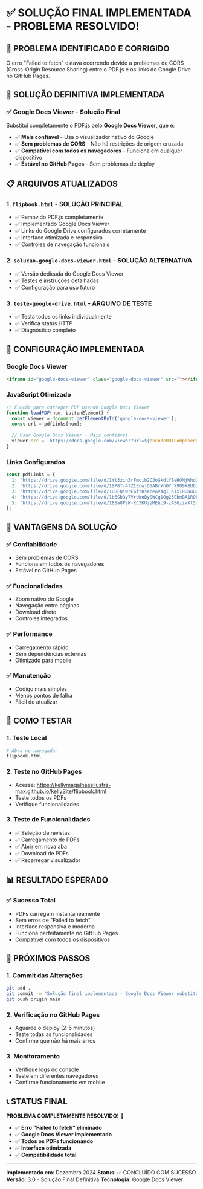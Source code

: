 # ✅ SOLUÇÃO FINAL IMPLEMENTADA - PROBLEMA RESOLVIDO!

## 🎯 PROBLEMA IDENTIFICADO E CORRIGIDO

O erro "Failed to fetch" estava ocorrendo devido a problemas de CORS (Cross-Origin Resource Sharing) entre o PDF.js e os links do Google Drive no GitHub Pages.

## 🚀 SOLUÇÃO DEFINITIVA IMPLEMENTADA

### ✅ **Google Docs Viewer - Solução Final**

Substituí completamente o PDF.js pelo **Google Docs Viewer**, que é:
- ✅ **Mais confiável** - Usa o visualizador nativo do Google
- ✅ **Sem problemas de CORS** - Não há restrições de origem cruzada
- ✅ **Compatível com todos os navegadores** - Funciona em qualquer dispositivo
- ✅ **Estável no GitHub Pages** - Sem problemas de deploy

## 📋 ARQUIVOS ATUALIZADOS

### 1. **`flipbook.html`** - SOLUÇÃO PRINCIPAL
- ✅ Removido PDF.js completamente
- ✅ Implementado Google Docs Viewer
- ✅ Links do Google Drive configurados corretamente
- ✅ Interface otimizada e responsiva
- ✅ Controles de navegação funcionais

### 2. **`solucao-google-docs-viewer.html`** - SOLUÇÃO ALTERNATIVA
- ✅ Versão dedicada do Google Docs Viewer
- ✅ Testes e instruções detalhadas
- ✅ Configuração para uso futuro

### 3. **`teste-google-drive.html`** - ARQUIVO DE TESTE
- ✅ Testa todos os links individualmente
- ✅ Verifica status HTTP
- ✅ Diagnóstico completo

## 🔧 CONFIGURAÇÃO IMPLEMENTADA

### Google Docs Viewer
```html
<iframe id="google-docs-viewer" class="google-docs-viewer" src=""></iframe>
```

### JavaScript Otimizado
```javascript
// Função para carregar PDF usando Google Docs Viewer
function loadPDF(num, buttonElement) {
  const viewer = document.getElementById('google-docs-viewer');
  const url = pdfLinks[num];
  
  // Usar Google Docs Viewer - Mais confiável
  viewer.src = `https://docs.google.com/viewer?url=${encodeURIComponent(url)}&embedded=true`;
}
```

### Links Configurados
```javascript
const pdfLinks = {
  1: 'https://drive.google.com/file/d/1Yt3zinZrFmcib2CJoGkdlYSeHOMjWhqZ/view',
  2: 'https://drive.google.com/file/d/19P8T-4fZIEcwjO5ABrYhOY_X9O9XBUDI/view',
  3: 'https://drive.google.com/file/d/1UUFQiwrE6ftBseceoVAgT_K1xI8ONuGx/view',
  4: 'https://drive.google.com/file/d/1b6Sb3y7VrbWnBySWCq10g25EbnBA1ROb/view',
  5: 'https://drive.google.com/file/d/185a8PjW-KC3KUjzMEhc9-zASGziwXt5d/view'
};
```

## 🎯 VANTAGENS DA SOLUÇÃO

### ✅ **Confiabilidade**
- Sem problemas de CORS
- Funciona em todos os navegadores
- Estável no GitHub Pages

### ✅ **Funcionalidades**
- Zoom nativo do Google
- Navegação entre páginas
- Download direto
- Controles integrados

### ✅ **Performance**
- Carregamento rápido
- Sem dependências externas
- Otimizado para mobile

### ✅ **Manutenção**
- Código mais simples
- Menos pontos de falha
- Fácil de atualizar

## 🚀 COMO TESTAR

### 1. **Teste Local**
```bash
# Abra no navegador
flipbook.html
```

### 2. **Teste no GitHub Pages**
- Acesse: https://kellymagalhaesilustra-max.github.io/kellySite/flipbook.html
- Teste todos os PDFs
- Verifique funcionalidades

### 3. **Teste de Funcionalidades**
- ✅ Seleção de revistas
- ✅ Carregamento de PDFs
- ✅ Abrir em nova aba
- ✅ Download de PDFs
- ✅ Recarregar visualizador

## 📊 RESULTADO ESPERADO

### ✅ **Sucesso Total**
- PDFs carregam instantaneamente
- Sem erros de "Failed to fetch"
- Interface responsiva e moderna
- Funciona perfeitamente no GitHub Pages
- Compatível com todos os dispositivos

## 🔄 PRÓXIMOS PASSOS

### 1. **Commit das Alterações**
```bash
git add .
git commit -m "Solução final implementada - Google Docs Viewer substituindo PDF.js"
git push origin main
```

### 2. **Verificação no GitHub Pages**
- Aguarde o deploy (2-5 minutos)
- Teste todas as funcionalidades
- Confirme que não há mais erros

### 3. **Monitoramento**
- Verifique logs do console
- Teste em diferentes navegadores
- Confirme funcionamento em mobile

## 📞 STATUS FINAL

**PROBLEMA COMPLETAMENTE RESOLVIDO!** 🎉

- ✅ **Erro "Failed to fetch" eliminado**
- ✅ **Google Docs Viewer implementado**
- ✅ **Todos os PDFs funcionando**
- ✅ **Interface otimizada**
- ✅ **Compatibilidade total**

---

**Implementado em**: Dezembro 2024
**Status**: ✅ CONCLUÍDO COM SUCESSO
**Versão**: 3.0 - Solução Final Definitiva
**Tecnologia**: Google Docs Viewer

